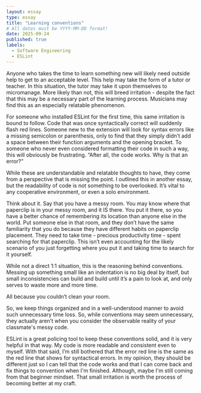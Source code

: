 ```yaml
---
layout: essay
type: essay
title: "Learning conventions"
# All dates must be YYYY-MM-DD format!
date: 2025-09-24
published: true
labels:
  - Software Engineering
  - ESLint
---
```

  
Anyone who takes the time to learn something new will likely need outside help to get to an acceptable level. This help may take the form of a tutor or teacher. In this situation, the tutor may take it upon themselves to micromanage. More likely than not, this will breed irritation - despite the fact that this may be a necessary part of the learning process. Musicians may find this as an especially relatable phenomenon.

For someone who installed ESLint for the first time, this same irritation is bound to follow. Code that was once syntactically correct will suddenly flash red lines. Someone new to the extension will look for syntax errors like a missing semicolon or parenthesis, only to find that they simply didn’t add a space between their function arguments and the opening bracket. To someone who never even considered formatting their code in such a way, this will obviously be frustrating. “After all, the code works. Why is that an error?”

While these are understandable and relatable thoughts to have, they come from a perspective that is missing the point. I outlined this in another essay, but the readability of code is not something to be overlooked. It’s vital to any cooperative environment, or even a solo environment.

Think about it. Say that you have a messy room. You may know where that paperclip is in your messy room, and it IS there. You put it there, so you have a better chance of remembering its location than anyone else in the world. Put someone else in that room, and they don’t have the same familiarity that you do because they have different habits on paperclip placement. They need to take time - precious productivity time - spent searching for that paperclip. This isn’t even accounting for the likely scenario of you just forgetting where you put it and taking time to search for it yourself. 

While not a direct 1:1 situation, this is the reasoning behind conventions. Messing up something small like an indentation is no big deal by itself, but small inconsistencies can build and build until it’s a pain to look at, and only serves to waste more and more time. 

All because you couldn’t clean your room. 

So, we keep things organized and in a well-understood manner to avoid such unnecessary time loss. So, while conventions may seem unnecessary, they actually aren’t when you consider the observable reality of your classmate's messy code.

ESLint is a great policing tool to keep these conventions solid, and it is very helpful in that way. My code is more readable and consistent even to myself. With that said, I’m still bothered that the error red line is the same as the red line that shows for syntactical errors. In my opinion, they should be different just so I can tell that the code works and that I can come back and fix things to convention when I'm finished. Although, maybe I'm still coming from that beginner mindset. That small irritation is worth the process of becoming better at my craft.



